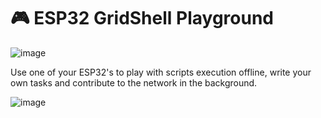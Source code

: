 # 🎮 ESP32 GridShell Playground



![image](https://github.com/invpe/GridShell/assets/106522950/b55cab5d-7c4d-4f22-a894-7013ff73e46d)

Use one of your ESP32's to play with scripts execution offline, write your own tasks and contribute to the network in the background.


![image](https://github.com/invpe/GridShell/assets/106522950/7840ec6a-3c8b-4ea7-b742-f778e153f6d5)
